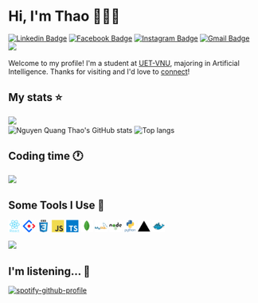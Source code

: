# Hi, I'm Thao 👋👋👋

[![Linkedin Badge](https://img.shields.io/badge/-loozzi-0a66c2?style=flat&logo=Linkedin&logoColor=white&link=https://www.linkedin.com/in/loozzi/)](https://www.linkedin.com/in/loozzi/)
[![Facebook Badge](https://img.shields.io/badge/-NQT.Loozzii-0866ff?style=flat&logo=facebook&logoColor=white&link=https://facebook.com/NQT.Loozzii/)](https://facebook.com/NQT.Loozzii)
[![Instagram Badge](https://img.shields.io/badge/-@thaonguyexn-purple?style=flat&logo=instagram&logoColor=white&link=https://instagram.com/thaonguyexn/)](https://instagram.com/thaonguyexn)
[![Gmail Badge](https://img.shields.io/badge/-thaonq.dev-c14438?style=flat&logo=Gmail&logoColor=white&link=mailto:thaonq.dev@gmail.com)](mailto:thaonq.dev@gmail.com)
![](https://komarev.com/ghpvc/?username=loozzi)

Welcome to my profile! I'm a student at [UET-VNU](https://uet.vnu.edu.vn/en), majoring in Artificial Intelligence. Thanks for visiting and I'd love to [connect](https://www.linkedin.com/in/loozzi/)!

## My stats ⭐

<img src="http://github-profile-summary-cards.vercel.app/api/cards/profile-details?username=loozzi&theme=default" />
<div>
  <img alt="Nguyen Quang Thao's GitHub stats" src="https://github-readme-stats.vercel.app/api?username=loozzi&show_icons=true&theme=transparent"/>
  <img alt="Top langs" src="https://github-readme-stats.vercel.app/api/top-langs/?username=loozzi&layout=compact&&langs_count=8"/>
</div>

## Coding time 🕐

<img src="https://wakatime.com/share/@018d075a-662c-4eaf-a75f-690320a96d68/c8f35c69-1514-4c4f-a6f0-56540f374516.svg" />

## Some Tools I Use 🧰

<p align="left">
<img src="https://raw.githubusercontent.com/devicons/devicon/master/icons/react/react-original-wordmark.svg" alt="react" width="25" height="25" />
<img src="https://raw.githubusercontent.com/devicons/devicon/master/icons/antdesign/antdesign-plain.svg" alt="antdesign" width="25" height="25" />
<img src="https://raw.githubusercontent.com/devicons/devicon/master/icons/css3/css3-original-wordmark.svg" alt="css3" width="25" height="25" />
<img src="https://raw.githubusercontent.com/devicons/devicon/master/icons/javascript/javascript-original.svg" alt="javascript" width="25" height="25" />
<img src="https://raw.githubusercontent.com/devicons/devicon/master/icons/typescript/typescript-original.svg" alt="typescript" width="25" height="25" />
<img src="https://raw.githubusercontent.com/devicons/devicon/master/icons/mongodb/mongodb-original.svg" alt="mongodb" width="25" height="25" />
<img src="https://raw.githubusercontent.com/devicons/devicon/master/icons/mysql/mysql-original-wordmark.svg" alt="mysql" width="25" height="25" />
<img src="https://raw.githubusercontent.com/devicons/devicon/master/icons/nodejs/nodejs-original-wordmark.svg" alt="nodejs" width="25" height="25" />
<img src="https://raw.githubusercontent.com/devicons/devicon/master/icons/python/python-original-wordmark.svg" alt="python" width="25" height="25" />
<img src="https://raw.githubusercontent.com/devicons/devicon/master/icons/vercel/vercel-original.svg" alt="vercel" width="25" height="25" />
<img src="https://raw.githubusercontent.com/devicons/devicon/master/icons/docker/docker-original.svg" alt="Docker" width="25" height="25" />
</p>

<img width="50%" float="right" src="https://wakatime.com/share/@018d075a-662c-4eaf-a75f-690320a96d68/6f51dbec-009e-4679-b2b4-a59d8323a235.svg"/>

## I'm listening... 🎵

[![spotify-github-profile](https://spotify-github-profile.vercel.app/api/view?uid=31swwemsk3eok4htccvhqf6vgrq4&cover_image=true&theme=default&show_offline=true&interchange=false&bar_color_cover=true)](https://spotify-github-profile.vercel.app/api/view?uid=31swwemsk3eok4htccvhqf6vgrq4&redirect=true)
